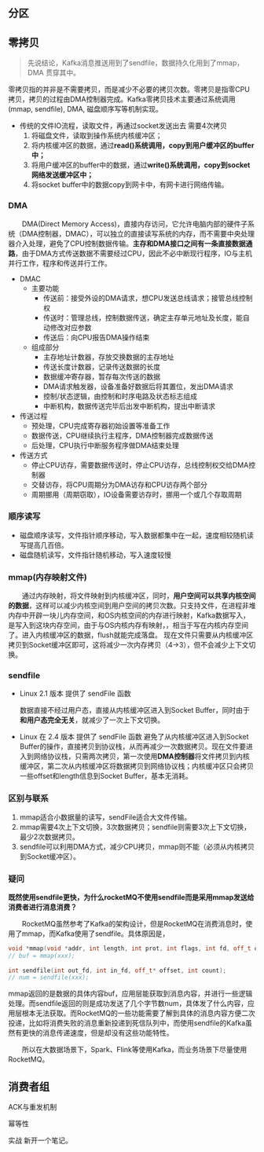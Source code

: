 ## 分区

## 零拷贝

> 先说结论，Kafka消息推送用到了sendfile，数据持久化用到了mmap，DMA 贯穿其中。

零拷贝指的并非是不需要拷贝，而是减少不必要的拷贝次数。零拷贝是指零CPU拷贝，拷贝的过程由DMA控制器完成。Kafka零拷贝技术主要通过系统调用(mmap, sendfile), DMA, 磁盘顺序写等机制实现。

- 传统的文件IO流程，读取文件，再通过socket发送出去
    需要4次拷贝
    1. 将磁盘文件，读取到操作系统内核缓冲区；
    2. 将内核缓冲区的数据，通过**read()系统调用，copy到用户缓冲区的buffer中；**
    3. 将用户缓冲区的buffer中的数据，通过**write()系统调用，copy到socket网络发送缓冲区中；**
    4. 将socket buffer中的数据copy到网卡中，有网卡进行网络传输。

### DMA

  DMA(Direct Memory Access)，直接内存访问，它允许电脑内部的硬件子系统（DMA控制器，DMAC），可以独立的直接读写系统的内存，而不需要中央处理器介入处理，避免了CPU控制数据传输。**主存和DMA接口之间有一条直接数据通路**，由于DMA方式传送数据不需要经过CPU，因此不必中断现行程序，IO与主机并行工作，程序和传送并行工作。

- DMAC
    - 主要功能
        - 传送前：接受外设的DMA请求，想CPU发送总线请求；接管总线控制权
        - 传送时：管理总线，控制数据传送，确定主存单元地址及长度，能自动修改对应参数
        - 传送后：向CPU报告DMA操作结束
    - 组成部分
        - 主存地址计数器，存放交换数据的主存地址
        - 传送长度计数器，记录传送数据的长度
        - 数据缓冲寄存器，暂存每次传送的数据
        - DMA请求触发器，设备准备好数据后将其置位，发出DMA请求
        - 控制/状态逻辑，由控制和时序电路及状态标志组成
        - 中断机构，数据传送完毕后出发中断机构，提出中断请求
- 传送过程
    - 预处理，CPU完成寄存器初始设置等准备工作
    - 数据传送，CPU继续执行主程序，DMA控制器完成数据传送
    - 后处理，CPU执行中断服务程序做DMA结束处理
- 传送方式
    - 停止CPU访存，需要数据传送时，停止CPU访存，总线控制权交给DMA控制器
    - 交替访存，将CPU周期分为DMA访存和CPU访存两个部分
    - 周期挪用（周期窃取），IO设备需要访存时，挪用一个或几个存取周期
### 顺序读写

- 磁盘顺序读写，文件指针顺序移动，写入数据都集中在一起，速度相较随机读写提高几百倍。
- 磁盘随机读写，文件指针随机移动，写入速度较慢

### mmap(内存映射文件)

  通过内存映射，将文件映射到内核缓冲区，同时，**用户空间可以共享内核空间的数据**，这样可以减少内核空间到用户空间的拷贝次数。只支持文件，在进程非堆内存中开辟一块儿内存空间，和OS内核空间的内存进行映射，Kafka数据写入，是写入到这块内存空间，由于与OS内核内存有映射，，相当于写在内核内存空间了。进入内核缓冲区的数据，flush就能完成落盘。 现在文件只需要从内核缓冲区拷贝到Socket缓冲区即可，这将减少一次内存拷贝（4->3），但不会减少上下文切换。

### sendfile

- Linux 2.1 版本 提供了 sendFile 函数
    
    数据直接不经过用户态，直接从内核缓冲区进入到Socket Buffer，同时由于**和用户态完全无关**，就减少了一次上下文切换。
    
- Linux 在 2.4 版本 提供了 sendFile 函数
    避免了从内核缓冲区进入到Socket Buffer的操作，直接拷贝到协议栈，从而再减少一次数据拷贝。现在文件要进入到网络协议栈，只需两次拷贝，第一次使用**DMA控制器**将文件拷贝到内核缓冲区，第二次从内核缓冲区将数据拷贝到网络协议栈；内核缓冲区只会拷贝一些offset和length信息到Socket Buffer，基本无消耗。
    

### 区别与联系

1. mmap适合小数据量的读写，sendFile适合大文件传输。
2. mmap需要4次上下文切换，3次数据拷贝；sendfile则需要3次上下文切换，最少2次数据拷贝。
3. sendfile可以利用DMA方式，减少CPU拷贝，mmap则不能（必须从内核拷贝到Socket缓冲区）。
    

### 疑问

**既然使用sendfile更快，为什么rocketMQ不使用sendfile而是采用mmap发送给消费者进行消息消费？**

  RocketMQ虽然参考了Kafka的架构设计，但是RocketMQ在消费消息时，使用了mmap，而Kafka使用了sendfile。具体原因是，
```cpp
void *mmap(void *addr, int length, int prot, int flags, int fd, off_t offset);  
// buf = mmap(xxx);  
​  
int sendfile(int out_fd, int in_fd, off_t* offset, int count);  
// num = sendfile(xxx);
```

mmap返回的是数据的具体内容buf，应用层能获取到消息内容，并进行一些逻辑处理。而sendfile返回的则是成功发送了几个字节数num，具体发了什么内容，应用层根本无法获取。而RocketMQ的一些功能需要了解到具体的消息内容方便二次投递，比如将消费失败的消息重新投递到死信队列中，而使用sendfile的Kafka虽然有更快的消息传递速度，但是却没有这些功能特性。

  所以在大数据场景下，Spark、Flink等使用Kafka，而业务场景下尽量使用RocketMQ。

## 消费者组

ACK与重发机制

幂等性

实战 新开一个笔记。